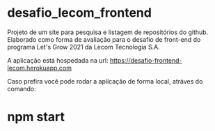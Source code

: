# desafio_lecom_frontend
Projeto de um site para pesquisa e listagem de repositórios do github. Elaborado como forma de avaliação para o desafio de front-end do programa Let's Grow 2021 da Lecom Tecnologia S.A.

A aplicação está hospedada na url: https://desafio-frontend-lecom.herokuapp.com

Caso prefira você pode rodar a aplicação de forma local, atráves do comando:
# npm start


